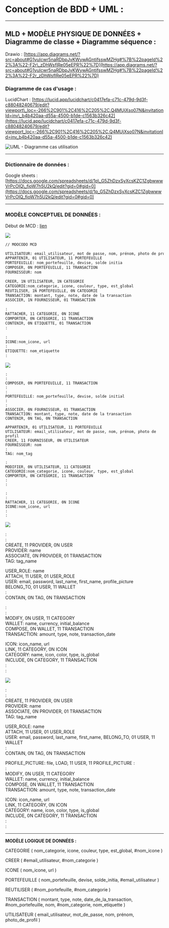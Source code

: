 # Conception de BDD + UML : 

* * *

## MLD + MODÈLE PHYSIQUE DE DONNÉES  + Diagramme de classe + Diagramme séquence : 

Drawio : [https://app.diagrams.net/?src=about#G1yuIcwr5naRDbpJvKWywAGntifsswMZHg#%7B%22pageId%22%3A%22-F2r\_zDhWsfIRe05eEPR%22%7D](https://app.diagrams.net/?src=about#G1yuIcwr5naRDbpJvKWywAGntifsswMZHg#%7B%22pageId%22%3A%22-F2r_zDhWsfIRe05eEPR%22%7D)

### Diagramme de cas d'usage :

LucidChart : [https://lucid.app/lucidchart/c0417efa-c71c-479d-9d3f-c88048240679/edit?viewport\_loc=-266%2C901%2C416%2C205%2C.Q4MUjXso07N&invitationId=inv\_b4b420aa-d55a-4500-b1de-c1563b326c42](https://lucid.app/lucidchart/c0417efa-c71c-479d-9d3f-c88048240679/edit?viewport_loc=-266%2C901%2C416%2C205%2C.Q4MUjXso07N&invitationId=inv_b4b420aa-d55a-4500-b1de-c1563b326c42)

![UML - Diagramme cas utilisation](images/uml-diagramme-cas-utilisation.png) 

* * *

### Dictionnaire de données :

Google sheets : [https://docs.google.com/spreadsheets/d/1p\_G5ZhDzxSyXcsKZC1ZgbwwwVrPcOlQ\_fioW7h5U2kQ/edit?gid=0#gid=0](https://docs.google.com/spreadsheets/d/1p_G5ZhDzxSyXcsKZC1ZgbwwwVrPcOlQ_fioW7h5U2kQ/edit?gid=0#gid=0)

* * *

### MODÈLE CONCEPTUEL DE DONNÉES :

Début de MCD : [lien](https://media-protected.taiga.io/attachments/e/3/1/b/b69b9072ac9a9caa24b21746f17b0cad8d81325e4b145014594050346848/brainsto-bdd.png?token=aG-RnA%3AVukLZBHXZFSZ5g7fuUk6W5nCx1ODTOKQr77N3f8LsdxZihvdJlJgA_zKBVO3Ip1WzyyCDtkf-3T7Tz4EETa8Rg#_taiga-refresh=wikipage:3605769)

![](images/mcd.png)

```markdown
// MOOCODO MCD

UTILISATEUR: email_utilisateur, mot de passe, nom, prénom, photo de profil
APPARTENIR, 01 UTILISATEUR, 11 PORTEFEUILLE
PORTEFEUILLE: nom_portefeuille, devise, solde initia
COMPOSER, 0N PORTEFEUILLE, 11 TRANSACTION
FOURNISSEUR: nom

CREER, 1N UTILISATEUR, 1N CATEGORIE
CATEGORIE:nom_categorie, icone, couleur, type, est_global
REUTILISER, 1N PORTEFEUILLE, 0N CATEGORIE
TRANSACTION: montant, type, note, date de la transaction
ASSOCIER, 1N FOURNISSEUR, 01 TRANSACTION

:
RATTACHER, 11 CATEGORIE, 0N ICONE
COMPORTER, 0N CATEGORIE, 11 TRANSACTION
CONTENIR, 0N ETIQUETTE, 01 TRANSACTION
:

:
ICONE:nom_icone, url
:
ETIQUETTE: nom_etiquette
:
```

![](images/mld.png)

```plaintext
:
:
COMPOSER, 0N PORTEFEUILLE, 11 TRANSACTION
:
:
PORTEFEUILLE: nom_portefeuille, devise, solde initial
:
:
ASSOCIER, 0N FOURNISSEUR, 01 TRANSACTION
TRANSACTION: montant, type, note, date de la transaction
CONTENIR, 0N TAG, 0N TRANSACTION

APPARTENIR, 01 UTILISATEUR, 11 PORTEFEUILLE
UTILISATEUR: email_utilisateur, mot de passe, nom, prénom, photo de profil
CREER, 11 FOURNISSEUR, 0N UTILISATEUR
FOURNISSEUR: nom
:
TAG: nom_tag

:
MODIFIER, 0N UTILISATEUR, 11 CATEGORIE
CATEGORIE:nom_categorie, icone, couleur, type, est_global
COMPORTER, 0N CATEGORIE, 11 TRANSACTION
:
:

:
:
RATTACHER, 11 CATEGORIE, 0N ICONE
ICONE:nom_icone, url
:
:
```

![](images/image.png)

:  
:  
CREATE, 11 PROVIDER, 0N USER  
PROVIDER: name  
ASSOCIATE, 0N PROVIDER, 01 TRANSACTION  
TAG: tag\_name

USER\_ROLE: name  
ATTACH, 11 USER, 01 USER\_ROLE  
USER: email, password, last\_name, first\_name, profile\_picture  
BELONG\_TO, 01 USER, 11 WALLET  
:  
CONTAIN, 0N TAG, 0N TRANSACTION

:  
:  
MODIFY, 0N USER, 11 CATEGORY  
WALLET: name, currency, initial\_balance  
COMPOSE, 0N WALLET, 11 TRANSACTION  
TRANSACTION: amount, type, note, transaction\_date

ICON: icon\_name, url  
LINK, 11 CATEGORY, 0N ICON  
CATEGORY: name, icon, color, type, is\_global  
INCLUDE, 0N CATEGORY, 11 TRANSACTION  
:  
:  
 

![](images/image1.png)

:  
:  
CREATE, 11 PROVIDER, 0N USER  
PROVIDER: name  
ASSOCIATE, 0N PROVIDER, 01 TRANSACTION  
TAG: tag\_name

USER\_ROLE: name  
ATTACH, 11 USER, 01 USER\_ROLE  
USER: email, password, last\_name, first\_name, 
BELONG\_TO, 01 USER, 11 WALLET  
:  
CONTAIN, 0N TAG, 0N TRANSACTION

PROFILE\_PICTURE: file, 
LOAD, 11 USER, 11 PROFILE\_PICTURE 
:  
:  
MODIFY, 0N USER, 11 CATEGORY  
WALLET: name, currency, initial\_balance  
COMPOSE, 0N WALLET, 11 TRANSACTION  
TRANSACTION: amount, type, note, transaction\_date

ICON: icon\_name, url  
LINK, 11 CATEGORY, 0N ICON  
CATEGORY: name, icon, color, type, is\_global  
INCLUDE, 0N CATEGORY, 11 TRANSACTION  
:  
:  
 

* * *

**MODÈLE LOGIQUE DE DONNÉES :**

CATEGORIE ( nom\_categorie, icone, couleur, type, est\_global, #nom\_icone )

CREER ( #email\_utilisateur, #nom\_categorie )

ICONE ( nom\_icone, url )

PORTEFEUILLE ( nom\_portefeuille, devise, solde\_initia, #email\_utilisateur )

REUTILISER ( #nom\_portefeuille, #nom\_categorie )

TRANSACTION ( montant, type, note, date\_de\_la\_transaction, #nom\_portefeuille, nom, #nom\_categorie, nom\_etiquette )

UTILISATEUR ( email\_utilisateur, mot\_de\_passe, nom, prénom, photo\_de\_profil )
